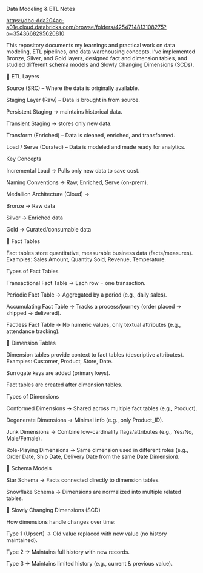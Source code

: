 Data Modeling & ETL Notes

https://dbc-dda204ac-a01e.cloud.databricks.com/browse/folders/4254714813108275?o=3543668295620810

This repository documents my learnings and practical work on data modeling, ETL pipelines, and data warehousing concepts.
I’ve implemented Bronze, Silver, and Gold layers, designed fact and dimension tables, and studied different schema models and Slowly Changing Dimensions (SCDs).

🔹 ETL Layers

Source (SRC) – Where the data is originally available.

Staging Layer (Raw) – Data is brought in from source.

Persistent Staging → maintains historical data.

Transient Staging → stores only new data.

Transform (Enriched) – Data is cleaned, enriched, and transformed.

Load / Serve (Curated) – Data is modeled and made ready for analytics.

Key Concepts

Incremental Load → Pulls only new data to save cost.

Naming Conventions → Raw, Enriched, Serve (on-prem).

Medallion Architecture (Cloud) →

Bronze → Raw data

Silver → Enriched data

Gold → Curated/consumable data

🔹 Fact Tables

Fact tables store quantitative, measurable business data (facts/measures).
Examples: Sales Amount, Quantity Sold, Revenue, Temperature.

Types of Fact Tables

Transactional Fact Table → Each row = one transaction.

Periodic Fact Table → Aggregated by a period (e.g., daily sales).

Accumulating Fact Table → Tracks a process/journey (order placed → shipped → delivered).

Factless Fact Table → No numeric values, only textual attributes (e.g., attendance tracking).

🔹 Dimension Tables

Dimension tables provide context to fact tables (descriptive attributes).
Examples: Customer, Product, Store, Date.

Surrogate keys are added (primary keys).

Fact tables are created after dimension tables.

Types of Dimensions

Conformed Dimensions → Shared across multiple fact tables (e.g., Product).

Degenerate Dimensions → Minimal info (e.g., only Product_ID).

Junk Dimensions → Combine low-cardinality flags/attributes (e.g., Yes/No, Male/Female).

Role-Playing Dimensions → Same dimension used in different roles (e.g., Order Date, Ship Date, Delivery Date from the same Date Dimension).

🔹 Schema Models

Star Schema → Facts connected directly to dimension tables.

Snowflake Schema → Dimensions are normalized into multiple related tables.

🔹 Slowly Changing Dimensions (SCD)

How dimensions handle changes over time:

Type 1 (Upsert) → Old value replaced with new value (no history maintained).

Type 2 → Maintains full history with new records.

Type 3 → Maintains limited history (e.g., current & previous value).




